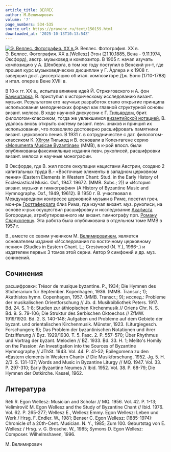 ```yaml
---
article_title: ВЕЛЛЕС
author: М.Велимирович
volume: '7'
page_numbers: 534-535
source_url: https://pravenc.ru/text/150159.html
downloaded_at: '2025-10-13T10:13:54Z'
---
```


[![Э. Веллес. Фотография. ХХ в.](https://pravenc.ru/data/341/458/1234/1i200.jpg "Кликните для увеличения картинки")](https://pravenc.ru/data/341/458/1234/1i400.jpg)Э. Веллес. Фотография. ХХ в.  
Э. Веллес. Фотография. ХХ в.[Wellesz] Эгон (21.10.1885, Вена - 9.11.1974, Оксфорд), австр. музыковед и композитор. В 1905 г. начал изучать композицию у А. Шёнберга, в том же году поступил в Венский ун-т, где прошел курс музыковедческих дисциплин у Г. Адлера и к 1908 г. завершил докт. диссертацию об итал. композиторе Дж. Боно (1710-1788) и итал. опере в Вене XVIII в.

В 10-х гг. ХХ в., испытав влияние идей Й. Стржиговского и А. фон [Баумштарка](https://pravenc.ru/text/Баумштарка.html), В. приступил к историческому исследованию визант. музыки. Результатом его научных разработок стало открытие принципа использования мелодических формул как главной структурной основы визант. мелоса. В ходе научной дискуссии с Г. [Тильярдом](https://pravenc.ru/text/Тильярдом.html), брит. филологом-классиком, тогда же увлекшимся [византийской нотацией](<https://pravenc.ru/text/ВИЗАНТИЙСКАЯ НОТАЦИЯ.html>), В. удалось вновь открыть систему визант. певч. знаков и принцип их использования, что позволило достоверно расшифровать памятники визант. церковного пения. В 1931 г. в сотрудничестве с дат. филологом-классиком К. [Хёгом](https://pravenc.ru/text/Хёгом.html) Тильярд и В. основали в Копенгагене серию [«Monumenta Musicae Byzantinae»](<https://pravenc.ru/text/ Monumenta Musicae Byzantinae .html>) (ММВ), в к-рой впосл. были опубликованы факсимильные издания певч. рукописей, расшифровки визант. мелоса и научные монографии.

В Оксфорде, где В. жил после оккупации нацистами Австрии, создано 2 капитальных труда В.- «Восточные элементы в западном церковном пении» (Eastern Elements in Western Chant: Stud. in the Early History of Ecclesiastical Music. Oxf., 1947. 19672. (MMB. Subs.; 2)) и «История визант. музыки и гимнографии» (A History of Byzantine Music and Hymnography. Oxf., 1949, 19612). В 1950 г. В. участвовал в Международном конгрессе церковной музыки в Риме, посетил греч. мон-рь [Гроттаферрата](https://pravenc.ru/text/Гроттаферрата.html) близ Рима, где изучал визант. муз. рукописи, на основе к-рых осуществил расшифровку и исследование [Акафиста](https://pravenc.ru/text/Акафист.html) Богородице, атрибутированного им визант. гимнографу прп. [Роману Сладкопевцу](<https://pravenc.ru/text/Роману Сладкопевцу.html>). Эта работа была опубликована в отдельном томе ММВ в 1957 г.

В., вместе со своим учеником М. [Велимировичем](https://pravenc.ru/text/Велимировичем.html), является основателем издания «Исследования по восточному церковному пению» (Studies in Eastern Chant. L.; Crestwood (N. Y.), 1966-.) и издателем первых 3 томов этой серии. Автор 9 симфоний и др. муз. сочинений.

## Сочинения

расшифровки: Trésor de musique byzantine. P., 1934; Die Hymnen des Sticherarium für September. Kopenhagen, 1936. (MMB. Transcr.; 1); Akathistos hymn. Copenhagen, 1957. (MMB. Transcr.; 9); исслед.: Probleme der musikalischen Orientforschung // Jb. d. Musikbibliothek Peters. 1917. Bd. 24. S. 1-8; Studien zur äthiopischen Kirchenmusik // Oriens Chr. N. S. Bd. 9. S. 79-106; Die Struktur des Serbischen Oktoechos // ZfMW. 1919/1920. Bd. 2. S. 140-148; Aufgaben und Probleme auf dem Gebiete der byzant. und orientalischen Kirchenmusik. Münster, 1923. (Liturgiegesch. Forschungen; 6); Das Problem der byzantinischen Notationen und ihrer Entzifferung // Byz. 1929/1930. T. 5. Fasc. 2. P. 557-570; Über Rhythmus und Vortrag der byzant. Melodien // BZ. 1933. Bd. 33. H. 1; Melito's Homily on the Passion: An Investigation into the Sources of Byzantine Hymnography // JThSt. 1943. Vol. 44. P. 41-52; Epilegomena zu den «Eastern elements in Western Chant» // Die Musikforschung. 1952. Jg. 5. H. 2/3. S. 131-137; Words and Music in Byzantine Liturgy // MQ. 1947. Vol. 33. P. 297-310; Early Byzantine Neumes // Ibid. 1952. Vol. 38. P. 68-79; Die Hymnen der Ostkirche. Kassel, 1962.

## Литература

Réti R. Egon Wellesz: Musician and Scholar // MQ. 1956. Vol. 42. P. 1-13; Velimirovič M. Egon Wellesz and the Study of Byzantine Chant // Ibid. 1976. Vol. 62. P. 265-277; Wellesz E., Wellesz Emmy. Egon Wellesz: Leben und Werk / Hrsg. F. Endler. W., 1981; Benser С. Egon Wellesz: (1885-1974): Chronicle of a 20th-Cent. Musician. N. Y., 1985; Zum 100. Geburtstag von E. Wellesz / Hrsg. v. G. Brosche. W., 1985; Symons D. Egon Wellesz: Composer. Wilhelmshaven, 1996.

М.   Велимирович
